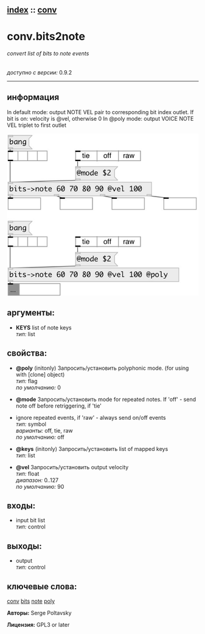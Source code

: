 [index](index.html) :: [conv](category_conv.html)
---

# conv.bits2note

###### convert list of bits to note events

*доступно с версии:* 0.9.2

---


## информация
In default mode: output NOTE VEL pair to corresponding bit index outlet. If bit is on: velocity is @vel, otherwise 0 In @poly mode: output VOICE NOTE VEL triplet to first outlet


[![example](../examples/img/conv.bits2note.jpg)](../examples/pd/conv.bits2note.pd)



## аргументы:

* **KEYS**
list of note keys<br>
_тип:_ list<br>





## свойства:

* **@poly** (initonly)
Запросить/установить polyphonic mode. (for using with [clone] object)<br>
_тип:_ flag<br>
_по умолчанию:_ 0<br>

* **@mode** 
Запросить/установить mode for repeated notes. If &#39;off&#39; - send note off before retriggering, if &#39;tie&#39;
- ignore repeated events, if &#39;raw&#39; - always send on/off events<br>
_тип:_ symbol<br>
_варианты:_ off, tie, raw<br>
_по умолчанию:_ off<br>

* **@keys** (initonly)
Запросить/установить list of mapped keys<br>
_тип:_ list<br>

* **@vel** 
Запросить/установить output velocity<br>
_тип:_ float<br>
_диапазон:_ 0..127<br>
_по умолчанию:_ 90<br>



## входы:

* input bit list<br>
_тип:_ control



## выходы:

* output<br>
_тип:_ control



## ключевые слова:

[conv](keywords/conv.html)
[bits](keywords/bits.html)
[note](keywords/note.html)
[poly](keywords/poly.html)






**Авторы:** Serge Poltavsky




**Лицензия:** GPL3 or later





